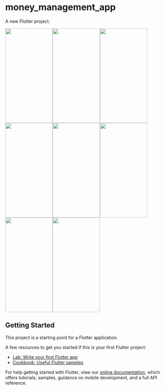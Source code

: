 # money_management_app

A new Flutter project.
<table>
  <tr>
<img src="https://user-images.githubusercontent.com/69633823/90268622-eb17ce80-de74-11ea-9400-b0c1a179d290.jpeg" width="150" height="300"><img src="https://user-images.githubusercontent.com/69633823/90268635-f2d77300-de74-11ea-8ba9-c5e68eccf671.jpeg" width="150" height="300"></tr>
<tr><img src="https://user-images.githubusercontent.com/69633823/90268691-097dca00-de75-11ea-80e0-a0c9b64ec8d0.jpeg" width="150" height="300">
<img src="https://user-images.githubusercontent.com/69633823/90268700-0c78ba80-de75-11ea-8ef4-505e43be5b8e.jpeg" width="150" height="300"></tr>
<tr><img src="https://user-images.githubusercontent.com/69633823/90268713-0edb1480-de75-11ea-9552-e0fb09bcedbd.jpeg" width="150" height="300">
<img src="https://user-images.githubusercontent.com/69633823/90268737-169ab900-de75-11ea-8197-43b63823e2be.jpeg" width="150" height="300"></tr>
<tr><img src="https://user-images.githubusercontent.com/69633823/90268741-18fd1300-de75-11ea-9f84-ad506154a4df.jpeg" width="150" height="300">
<img src="https://user-images.githubusercontent.com/69633823/90268747-1ac6d680-de75-11ea-8497-47b3642f1be9.jpeg" width="150" height="300"></tr>


## Getting Started

This project is a starting point for a Flutter application.

A few resources to get you started if this is your first Flutter project:

- [Lab: Write your first Flutter app](https://flutter.dev/docs/get-started/codelab)
- [Cookbook: Useful Flutter samples](https://flutter.dev/docs/cookbook)

For help getting started with Flutter, view our
[online documentation](https://flutter.dev/docs), which offers tutorials,
samples, guidance on mobile development, and a full API reference.
